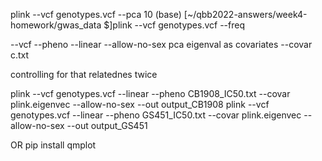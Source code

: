 plink --vcf genotypes.vcf --pca 10
(base) [~/qbb2022-answers/week4-homework/gwas_data $]plink --vcf genotypes.vcf --freq


--vcf
--pheno
--linear
--allow-no-sex
pca eigenval as covariates
--covar c.txt

controlling for that relatednes
twice

plink --vcf genotypes.vcf --linear --pheno CB1908_IC50.txt --covar plink.eigenvec --allow-no-sex --out output_CB1908
plink --vcf genotypes.vcf --linear --pheno GS451_IC50.txt --covar plink.eigenvec --allow-no-sex --out output_GS451

OR
pip install qmplot